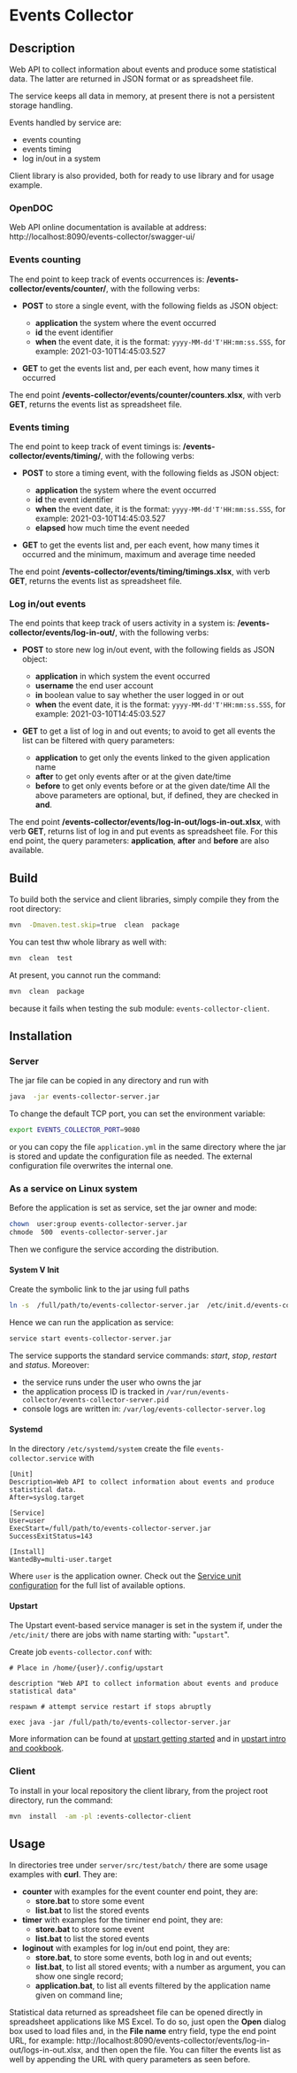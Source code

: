 # Events Collector

## Description

Web API to collect information about events and produce some statistical data.
The latter are returned in JSON format or as spreadsheet file.

The service keeps all data in memory, at present there is not a persistent storage handling.

Events handled by service are:

 - events counting
 - events timing
 - log in/out in a system


Client library is also provided, both for ready to use library and for usage example.


### OpenDOC

Web API online documentation is available at address: http://localhost:8090/events-collector/swagger-ui/


### Events counting

The end point to keep track of events occurrences is: **/events-collector/events/counter/**, with the following verbs:

 - **POST** to store a single event, with the following fields as JSON object:
     - **application** the system where the event occurred
     - **id** the event identifier
     - **when** the event date, it is the format: `yyyy-MM-dd'T'HH:mm:ss.SSS`, for example: 2021-03-10T14:45:03.527

 - **GET** to get the events list and, per each event, how many times it occurred
 
The end point **/events-collector/events/counter/counters.xlsx**, with verb **GET**, returns the events list as spreadsheet file.


### Events timing

The end point to keep track of event timings is: **/events-collector/events/timing/**, with the following verbs:

 - **POST** to store a timing event, with the following fields as JSON object:
     - **application** the system where the event occurred
     - **id** the event identifier
     - **when** the event date, it is the format: `yyyy-MM-dd'T'HH:mm:ss.SSS`, for example: 2021-03-10T14:45:03.527
     - **elapsed** how much time the event needed

 - **GET** to get the events list and, per each event, how many times it occurred and the minimum, maximum and average time needed
 
The end point **/events-collector/events/timing/timings.xlsx**, with verb **GET**, returns the events list as spreadsheet file.


### Log in/out events

The end points that keep track of users activity in a system is: **/events-collector/events/log-in-out/**, with the following verbs:
 
 - **POST** to store new log in/out event, with the following fields as JSON object:
     - **application** in which system the event occurred
     - **username** the end user account
     - **in** boolean value to say whether the user logged in or out
     - **when** the event date, it is the format: `yyyy-MM-dd'T'HH:mm:ss.SSS`, for example: 2021-03-10T14:45:03.527

 - **GET** to get a list of log in and out events; to avoid to get all events the list can be filtered with query parameters:
     - **application** to get only the events linked to the given application name
     - **after** to get only events after or at the given date/time
     - **before** to get only events before or at the given date/time
   All the above parameters are optional, but, if defined, they are checked in **and**.

The end point **/events-collector/events/log-in-out/logs-in-out.xlsx**, with verb **GET**, returns list of log in and put events as spreadsheet file.
For this end point, the query parameters: **application**, **after** and **before** are also available.


## Build

To build both the service and client libraries, simply compile they from the root directory:

   ```sh
   mvn  -Dmaven.test.skip=true  clean  package
   ```

You can test thw whole library as well with:

   ```sh
   mvn  clean  test
   ```
   
At present, you cannot run the command:

   ```sh
   mvn  clean  package
   ```

because it fails when testing the sub module: `events-collector-client`.


## Installation

### Server

The jar file can be copied in any directory and run with

   ```sh
   java  -jar events-collector-server.jar
   ```

To change the default TCP port, you can set the environment variable:

   ```sh
   export EVENTS_COLLECTOR_PORT=9080
   ```

or you can copy the file ```application.yml``` in the same directory where the jar is stored and update the configuration file as needed.
The external configuration file overwrites the internal one.


### As a service on Linux system

Before the application is set as service, set the jar owner and mode:

   ```sh
   chown  user:group events-collector-server.jar
   chmode  500  events-collector-server.jar
   ```

Then we configure the service according the distribution.


#### System V Init

Create the symbolic link to the jar using full paths

   ```sh
   ln -s  /full/path/to/events-collector-server.jar  /etc/init.d/events-collector-server.jar
   ```

Hence we can run the application as service:

   ```sh
   service start events-collector-server.jar
   ```

The service supports the standard service commands: _start_, _stop_, _restart_ and _status_.
Moreover:

 - the service runs under the user who owns the jar
 - the application process ID is tracked in ```/var/run/events-collector/events-collector-server.pid```
 - console logs are written in: ```/var/log/events-collector-server.log```
 
 
#### Systemd

In the directory ```/etc/systemd/system``` create the file ```events-collector.service``` with

    [Unit]
    Description=Web API to collect information about events and produce statistical data.
    After=syslog.target
    
    [Service]
    User=user
    ExecStart=/full/path/to/events-collector-server.jar SuccessExitStatus=143 
    
    [Install] 
    WantedBy=multi-user.target

Where ```user``` is the application owner.
Check out the [Service unit configuration](https://www.freedesktop.org/software/systemd/man/systemd.service.html) for the full list of available options.


#### Upstart

The Upstart event-based service manager is set in the system if, under the ```/etc/init/``` there are jobs with name starting with: "```upstart```".

Create job ```events-collector.conf``` with:

    # Place in /home/{user}/.config/upstart
    
    description "Web API to collect information about events and produce statistical data"
    
    respawn # attempt service restart if stops abruptly
    
    exec java -jar /full/path/to/events-collector-server.jar

More information can be found at [upstart getting started](http://upstart.ubuntu.com/getting-started.html) and in [upstart intro and cookbook](http://upstart.ubuntu.com/cookbook/).


### Client

To install in your local repository the client library, from the project root directory, run the command:

   ```sh
   mvn  install  -am -pl :events-collector-client
   ```


## Usage

In directories tree under `server/src/test/batch/` there are some usage examples with **curl**.
They are:

 - **counter** with examples for the event counter end point, they are:
    + **store.bat** to store some event
    + **list.bat** to list the stored events
 - **timer** with examples for the timiner end point, they are:
    + **store.bat** to store some event
    + **list.bat** to list the stored events
 - **loginout** with examples for log in/out end point, they are:
    + **store.bat**, to store some events, both log in and out events;
    + **list.bat**, to list all stored events; with a number as argument, you can show one single record;
    + **application.bat**, to list all events filtered by the application name given on command line;

Statistical data returned as spreadsheet file can be opened directly in spreadsheet applications like MS Excel.
To do so, just open the **Open** dialog box used to load files and, in the **File name** entry field, type the end point URL, for example: http://localhost:8090/events-collector/events/log-in-out/logs-in-out.xlsx, and then open the file.
You can filter the events list as well by appending the URL with query parameters as seen before.
